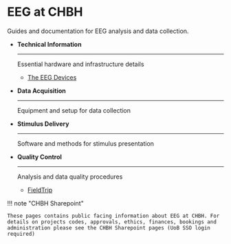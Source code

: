 # EEG at CHBH

Guides and documentation for EEG analysis and data collection.

<div class="grid cards" markdown>

-   **Technical Information**

    ---

    Essential hardware and infrastructure details

    - [The EEG Devices](hardware/eeg.md)

-   **Data Acquisition**

    ---

    Equipment and setup for data collection



-   **Stimulus Delivery**

    ---

    Software and methods for stimulus presentation



-   **Quality Control**

    ---

    Analysis and data quality procedures

    - [FieldTrip](analysis/fieldtrip.md)

</div>

!!! note "CHBH Sharepoint"

    These pages contains public facing information about EEG at CHBH. For details on projects codes, approvals, ethics, finances, bookings and administration please see the CHBH Sharepoint pages (UoB SSO login required)
